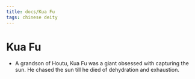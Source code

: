 ```yaml
---
title: docs/Kua Fu
tags: chinese deity
---
```


# Kua Fu
- A grandson of Houtu, Kua Fu was a giant obsessed with capturing the sun. He chased the sun till he died of dehydration and exhaustion.